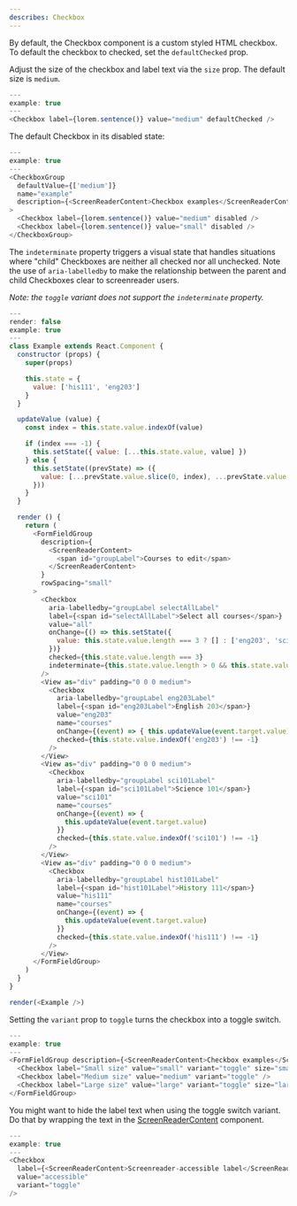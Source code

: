 ```yaml
---
describes: Checkbox
---
```


By default, the Checkbox component is a custom styled HTML checkbox. To default the checkbox to checked,
set the `defaultChecked` prop.

Adjust the size of the checkbox and label text via the `size` prop. The default size is
`medium`.

```js
---
example: true
---
<Checkbox label={lorem.sentence()} value="medium" defaultChecked />
```

The default Checkbox in its disabled state:

```js
---
example: true
---
<CheckboxGroup
  defaultValue={['medium']}
  name="example"
  description={<ScreenReaderContent>Checkbox examples</ScreenReaderContent>}
>
  <Checkbox label={lorem.sentence()} value="medium" disabled />
  <Checkbox label={lorem.sentence()} value="small" disabled />
</CheckboxGroup>
```

The `indeterminate` property triggers a visual state that handles
situations where "child" Checkboxes are neither all checked nor all
unchecked. Note the use of `aria-labelledby` to make the relationship
between the parent and child Checkboxes clear to screenreader users.

*Note: the `toggle` variant does not support the `indeterminate`
property.*

```js
---
render: false
example: true
---
class Example extends React.Component {
  constructor (props) {
    super(props)

    this.state = {
      value: ['his111', 'eng203']
    }
  }

  updateValue (value) {
    const index = this.state.value.indexOf(value)

    if (index === -1) {
      this.setState({ value: [...this.state.value, value] })
    } else {
      this.setState((prevState) => ({
        value: [...prevState.value.slice(0, index), ...prevState.value.slice(index + 1)]
      }))
    }
  }

  render () {
    return (
      <FormFieldGroup
        description={
          <ScreenReaderContent>
            <span id="groupLabel">Courses to edit</span>
          </ScreenReaderContent>
        }
        rowSpacing="small"
      >
        <Checkbox
          aria-labelledby="groupLabel selectAllLabel"
          label={<span id="selectAllLabel">Select all courses</span>}
          value="all"
          onChange={() => this.setState({
            value: this.state.value.length === 3 ? [] : ['eng203', 'sci101', 'his111']
          })}
          checked={this.state.value.length === 3}
          indeterminate={this.state.value.length > 0 && this.state.value.length < 3}
        />
        <View as="div" padding="0 0 0 medium">
          <Checkbox
            aria-labelledby="groupLabel eng203Label"
            label={<span id="eng203Label">English 203</span>}
            value="eng203"
            name="courses"
            onChange={(event) => { this.updateValue(event.target.value) }}
            checked={this.state.value.indexOf('eng203') !== -1}
          />
        </View>
        <View as="div" padding="0 0 0 medium">
          <Checkbox
            aria-labelledby="groupLabel sci101Label"
            label={<span id="sci101Label">Science 101</span>}
            value="sci101"
            name="courses"
            onChange={(event) => {
              this.updateValue(event.target.value)
            }}
            checked={this.state.value.indexOf('sci101') !== -1}
          />
        </View>
        <View as="div" padding="0 0 0 medium">
          <Checkbox
            aria-labelledby="groupLabel hist101Label"
            label={<span id="hist101Label">History 111</span>}
            value="his111"
            name="courses"
            onChange={(event) => {
              this.updateValue(event.target.value)
            }}
            checked={this.state.value.indexOf('his111') !== -1}
          />
        </View>
      </FormFieldGroup>
    )
  }
}

render(<Example />)
```

Setting the `variant` prop to `toggle` turns the checkbox into a toggle switch.

```js
---
example: true
---
<FormFieldGroup description={<ScreenReaderContent>Checkbox examples</ScreenReaderContent>}>
  <Checkbox label="Small size" value="small" variant="toggle" size="small" defaultChecked />
  <Checkbox label="Medium size" value="medium" variant="toggle" />
  <Checkbox label="Large size" value="large" variant="toggle" size="large" defaultChecked />
</FormFieldGroup>
```

You might want to hide the label text when using the toggle switch variant. Do that by wrapping
the text in the [ScreenReaderContent](#ScreenReaderContent) component.

```js
---
example: true
---
<Checkbox
  label={<ScreenReaderContent>Screenreader-accessible label</ScreenReaderContent>}
  value="accessible"
  variant="toggle"
/>
```
